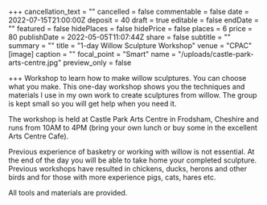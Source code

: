 +++
cancellation_text = ""
cancelled = false
commentable = false
date = 2022-07-15T21:00:00Z
deposit = 40
draft = true
editable = false
endDate = ""
featured = false
hidePlaces = false
hidePrice = false
places = 6
price = 80
publishDate = 2022-05-05T11:07:44Z
share = false
subtitle = ""
summary = ""
title = "1-day Willow Sculpture Workshop"
venue = "CPAC"
[image]
caption = ""
focal_point = "Smart"
name = "/uploads/castle-park-arts-centre.jpg"
preview_only = false

+++
Workshop to learn how to make willow sculptures. You can choose what you make. This one-day workshop shows you the techniques and materials I use in my own work to create sculptures from willow. The group is kept small so you will get help when you need it.

The workshop is held at Castle Park Arts Centre in Frodsham, Cheshire and runs from 10AM to 4PM (bring your own lunch or buy some in the excellent Arts Centre Cafe).

Previous experience of basketry or working with willow is not essential. At the end of the day you will be able to take home your completed sculpture. Previous workshops have resulted in chickens, ducks, herons and other birds and for those with more experience pigs, cats, hares etc.

All tools and materials are provided.